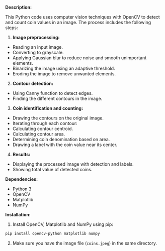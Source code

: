 
**Description:**

This Python code uses computer vision techniques with OpenCV to detect and count coin values in an image. The process includes the following steps:

1. **Image preprocessing:**

* Reading an input image.
* Converting to grayscale.  
* Applying Gaussian blur to reduce noise and smooth unimportant elements.
* Binarizing the image using an adaptive threshold.
* Eroding the image to remove unwanted elements.

2. **Contour detection:**

* Using Canny function to detect edges.
* Finding the different contours in the image.

3. **Coin identification and counting:** 

* Drawing the contours on the original image.
* Iterating through each contour:
* Calculating contour centroid.
* Calculating contour area.  
* Determining coin denomination based on area.
* Drawing a label with the coin value near its center.

4. **Results:**

* Displaying the processed image with detection and labels. 
* Showing total value of detected coins.

**Dependencies:**

* Python 3
* OpenCV
* Matplotlib
* NumPy

**Installation:** 

1. Install OpenCV, Matplotlib and NumPy using pip:

```bash
pip install opencv-python matplotlib numpy
```

2. Make sure you have the image file (`coins.jpeg`) in the same directory.

